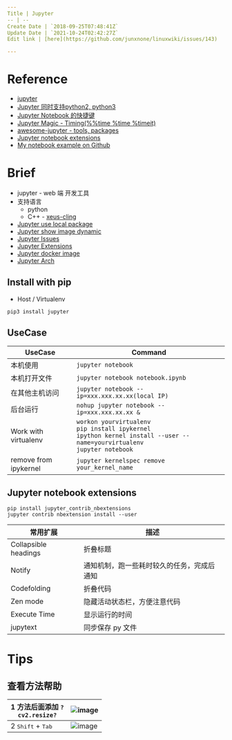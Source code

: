 ```yaml
---
Title | Jupyter
-- | --
Create Date | `2018-09-25T07:48:41Z`
Update Date | `2021-10-24T02:42:27Z`
Edit link | [here](https://github.com/junxnone/linuxwiki/issues/143)

---
```

# Reference 

- [jupyter](https://jupyter.org/) 
- [Jupyter 同时支持python2, python3](https://www.cnblogs.com/mashuai-191/p/9045736.html)
- [Jupyter Notebook 的快捷键](https://www.cnblogs.com/zhizhan/p/5660031.html)
- [Jupyter Magic - Timing(%%time %time %timeit)](https://blog.csdn.net/shuibuzhaodeshiren/article/details/86650688)
- [awesome-jupyter - tools, packages](https://github.com/markusschanta/awesome-jupyter)
- [Jupyter notebook extensions](https://github.com/ipython-contrib/jupyter_contrib_nbextensions/blob/master/README.md) 
- [My notebook example on Github](https://github.com/junxnone/jupyter_notebook.git)


# Brief 
- jupyter - web 端 开发工具
- 支持语言
  - python
  - C++ - [xeus-cling](https://github.com/jupyter-xeus/xeus-cling)
- [Jupyter use local package](./Jupyter_use_local_package)
- [Jupyter show image dynamic](./Jupyter_show_image_dynamic)
- [Jupyter Issues](./Jupyter_Issues)
- [Jupyter Extensions](./Jupyter_Extensions)
- [Jupyter docker image](./Jupyter_docker_image)
- [Jupyter Arch](./Jupyter_Arch)

## Install with pip

- Host / Virtualenv

```
pip3 install jupyter
```

## UseCase

UseCase | Command
-- | --
本机使用 | `jupyter notebook`
本机打开文件 | `jupyter notebook notebook.ipynb`
在其他主机访问 | `jupyter notebook --ip=xxx.xxx.xx.xx(local IP)`
后台运行 | `nohup jupyter notebook --ip=xxx.xxx.xx.xx &`
Work with virtualenv | `workon yourvirtualenv`<br>`pip install ipykernel`<br>`ipython kernel install --user --name=yourvirtualenv`<br>`jupyter notebook`
remove from ipykernel | `jupyter kernelspec remove your_kernel_name`


## Jupyter notebook extensions
```
pip install jupyter_contrib_nbextensions
jupyter contrib nbextension install --user
```

常用扩展 | 描述
-- | --
Collapsible headings | 折叠标题
Notify | 通知机制，跑一些耗时较久的任务，完成后通知
Codefolding | 折叠代码
Zen mode | 隐藏活动状态栏，方便注意代码
Execute Time | 显示运行的时间
jupytext | 同步保存 py 文件


# Tips
## 查看方法帮助
1 方法后面添加 `?` <br> `cv2.resize?` | ![image](https://user-images.githubusercontent.com/2216970/70609679-2a828100-1c3d-11ea-8d1a-ebb16f050037.png)
-- | --
2 <kbd>Shift</kbd> + <kbd>Tab</kbd> | ![image](https://user-images.githubusercontent.com/2216970/70609869-84834680-1c3d-11ea-9673-b634a7cb9caf.png)


